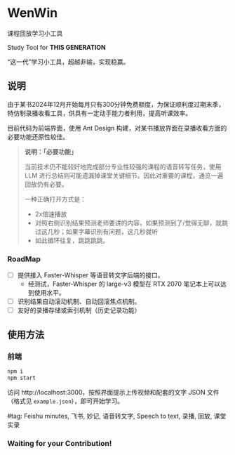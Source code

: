 # WenWin

课程回放学习小工具

Study Tool for **THIS GENERATION**

“这一代”学习小工具，超越非输，实现稳赢。


## 说明

由于某书2024年12月开始每月只有300分钟免费额度，为保证顺利度过期末季，特仿制录播收看工具，供具有一定动手能力者利用，提高听课效率。

目前代码为前端界面，使用 Ant Design 构建，对某书播放界面在录播收看方面的必要功能还原性较佳。

> **说明：「必要功能」**
>
> 当前技术仍不能较好地完成部分专业性较强的课程的语音转写任务，使用 LLM 进行总结则可能遗漏掉课堂关键细节。因此对重要的课程，通览一遍回放仍有必要。
> 
> 一种正确打开方式是：
> - 2x倍速播放
> - 对照右侧识别结果预测老师要讲的内容，如果预测到了/觉得无聊，就跳过这几秒；如果字幕识别有问题，这几秒就听
> - 如此循环往复，跳跳跳跳。

### RoadMap

- [ ] 提供接入 Faster-Whisper 等语音转文字后端的接口。
  - 经测试，Faster-Whisper 的 large-v3 模型在 RTX 2070 笔记本上可以达到使用水平。
- [ ] 识别结果自动滚动机制、自动回滚焦点机制。
- [ ] 友好的录播存储或索引机制（历史记录功能）

## 使用方法

### 前端

```bash
npm i
npm start
```

访问 http://localhost:3000，按照界面提示上传视频和配套的文字 JSON 文件（格式见 `example.json`），即可开始学习。

#tag: Feishu minutes, 飞书, 妙记, 语音转文字, Speech to text, 录播, 回放, 课堂实录

### Waiting for your Contribution!